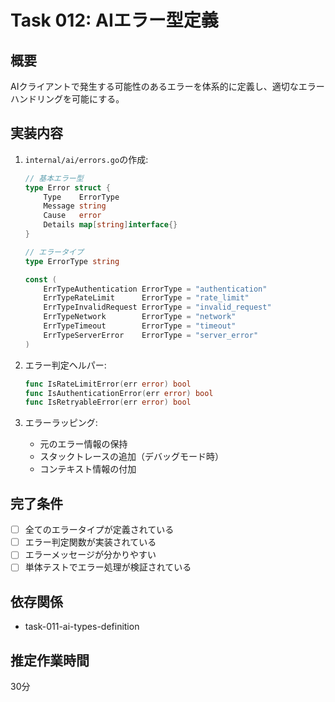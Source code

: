 # Task 012: AIエラー型定義

## 概要
AIクライアントで発生する可能性のあるエラーを体系的に定義し、適切なエラーハンドリングを可能にする。

## 実装内容
1. `internal/ai/errors.go`の作成:
   ```go
   // 基本エラー型
   type Error struct {
       Type    ErrorType
       Message string
       Cause   error
       Details map[string]interface{}
   }
   
   // エラータイプ
   type ErrorType string
   
   const (
       ErrTypeAuthentication ErrorType = "authentication"
       ErrTypeRateLimit      ErrorType = "rate_limit"
       ErrTypeInvalidRequest ErrorType = "invalid_request"
       ErrTypeNetwork        ErrorType = "network"
       ErrTypeTimeout        ErrorType = "timeout"
       ErrTypeServerError    ErrorType = "server_error"
   )
   ```

2. エラー判定ヘルパー:
   ```go
   func IsRateLimitError(err error) bool
   func IsAuthenticationError(err error) bool
   func IsRetryableError(err error) bool
   ```

3. エラーラッピング:
   - 元のエラー情報の保持
   - スタックトレースの追加（デバッグモード時）
   - コンテキスト情報の付加

## 完了条件
- [ ] 全てのエラータイプが定義されている
- [ ] エラー判定関数が実装されている
- [ ] エラーメッセージが分かりやすい
- [ ] 単体テストでエラー処理が検証されている

## 依存関係
- task-011-ai-types-definition

## 推定作業時間
30分
